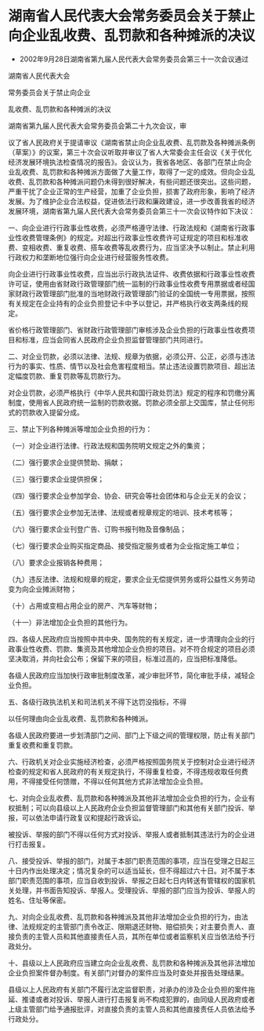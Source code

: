 # 湖南省人民代表大会常务委员会关于禁止向企业乱收费、乱罚款和各种摊派的决议

- 2002年9月28日湖南省第九届人民代表大会常务委员会第三十一次会议通过

<!-- INFO END -->

湖南省人民代表大会

常务委员会关于禁止向企业

乱收费、乱罚款和各种摊派的决议

湖南省第九届人民代表大会常务委员会第二十九次会议，审

议了省人民政府关于提请审议《湖南省禁止向企业乱收费、乱罚款及各种摊派条例（草案）》的议案，第三十次会议听取并审议了省人大常委会主任会议《关于优化经济发展环境执法检查情况的报告》。会议认为，我省各地区、各部门在禁止向企业乱收费、乱罚款和各种摊派方面做了大量工作，取得了一定的成效。但向企业乱收费、乱罚款和各种摊派问题仍未得到很好解决，有些问题还很突出。这些问题，严重干扰了企业正常的生产经营，加重了企业负担，损害了政府形象，影响了经济发展。为了维护企业合法权益，促进依法行政和廉政建设，进一步改善我省的经济发展环境，湖南省第九届人民代表大会常务委员会第三十一次会议特作如下决议：

一、向企业进行行政事业性收费，必须严格遵守法律、行政法规和《湖南省行政事业性收费管理条例》的规定。对超出行政事业性收费许可证规定的项目和标准收费、变相收费、重复收费、搭车收费等乱收费行为，应当坚决予以制止。禁止利用行政权力和垄断地位强行向企业进行经营服务性收费。

向企业进行行政事业性收费，应当出示行政执法证件、收费依据和行政事业性收费许可证，使用由省财政行政管理部门统一监制的行政事业性收费专用票据或者经国家财政行政管理部门批准的当地财政行政管理部门验证的全国统一专用票据，按照有关规定在企业持有的企业负担登记卡中予以登记，并严格执行收支两条线的规定。

省价格行政管理部门、省财政行政管理部门审核涉及企业负担的行政事业性收费项目和标准，应当会同省人民政府企业负担监督管理部门共同进行。

二、对企业罚款，必须以法律、法规、规章为依据，必须公开、公正，必须与违法行为的事实、性质、情节以及社会危害程度相当。禁止违法设置罚款项目、超出法定幅度罚款、重复罚款等乱罚款行为。

对企业罚款，必须严格执行《中华人民共和国行政处罚法》规定的程序和罚缴分离制度，使用省人民政府统一监制的罚款收据。罚款必须全部上交国库，禁止任何形式的罚款收入提留分成。

三、禁止下列各种摊派等增加企业负担的行为：

（一）对企业进行法律、行政法规和国务院明文规定之外的集资；

（二）强行要求企业提供赞助、捐献；

（三）强行要求企业提供担保；

（四）强行要求企业参加学会、协会、研究会等社会团体和与企业无关的会议；

（五）强行要求企业参加无法律、法规或者规章规定的培训、技术考核等；

（六）强行要求企业刊登广告、订购书报刊物及音像制品；

（七）强行要求企业购买指定商品、接受指定服务或者为企业指定施工单位；

（八）要求企业报销各种费用；

（九）违反法律、法规和规章的规定，要求企业无偿提供劳务或将公益性义务劳动变为向企业摊派财物；

（十）占用或变相占用企业的房产、汽车等财物；

（十一）非法增加企业负担的其他行为。

四、各级人民政府应当按照中共中央、国务院的有关规定，进一步清理向企业的行政事业性收费、罚款、集资及其他增加企业负担的项目。对不符合规定的项目必须坚决取消，并向社会公布；保留下来的项目，标准过高的，应当把标准降低。

各级人民政府应当加快行政审批制度改革，减少审批环节，简化审批手续，减轻企业负担。

五、各级行政执法机关和司法机关不得下达罚没指标，不得

以任何理由向企业乱收费、乱罚款和各种摊派。

各级人民政府要进一步划清部门之间、部门上下级之间的管理权限，防止有关部门重复收费和重复罚款。

六、行政机关对企业实施经济检查，必须严格按照国务院关于控制对企业进行经济检查的规定和省人民政府的有关规定执行，不得重复检查，不得违规收取任何费用，不得接受任何馈赠，不得以任何其他方式非法增加企业负担。

七、对向企业乱收费、乱罚款和各种摊派及其他非法增加企业负担的行为，企业有权抵制；可以向县级以上人民政府企业负担监督管理部门和其他有关部门投诉、举报，可以依法申请行政复议和提起行政诉讼。

被投诉、举报的部门不得以任何方式对投诉、举报人或者抵制其违法行为的企业进行打击报复。

八、接受投诉、举报的部门，对属于本部门职责范围的事项，应当在受理之日起三十日内作出处理决定；情况复杂的可以适当延长，但不得超过六十日。对不属于本部门职责范围的事项，应当自收到投诉、举报之日起七日内转送有管辖权的国家机关处理，并书面告知投诉、举报人。受理投诉、举报的部门应当为投诉、举报人的姓名、住址等保密。

九、对向企业乱收费、乱罚款和各种摊派及其他非法增加企业负担的行为，由法律、法规规定的主管部门责令改正、限期退还财物、赔偿损失；对主要负责人、直接负责的主管人员和其他直接责任人员，其所在单位或者监察机关应当依法给予行政处分。

十、县级以上人民政府应当建立向企业乱收费、乱罚款和各种摊派及其他非法增加企业负担案件督办制度。有关部门对督办的案件应当及时查处并报告处理结果。

县级以上人民政府有关部门不履行法定监督职责，对承办的涉及企业负担的案件拖延、推诿或者对投诉、举报人进行打击报复尚不构成犯罪的，由同级人民政府或者上级主管部门给予通报批评，对直接负责的主管人员和其他直接责任人员依法给予行政处分。
